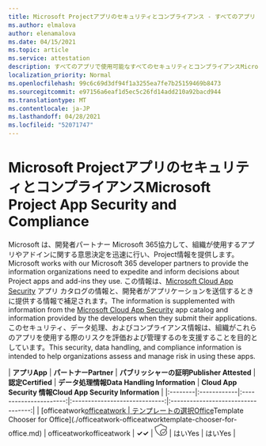 ```yaml
---
title: Microsoft Projectアプリのセキュリティとコンプライアンス - すべてのアプリ
ms.author: elmalova
author: elenamalova
ms.date: 04/15/2021
ms.topic: article
ms.service: attestation
description: すべてのアプリで使用可能なすべてのセキュリティとコンプライアンスMicrosoft Project情報。
localization_priority: Normal
ms.openlocfilehash: 99c6c69d3df94f1a3255ea7fe7b25159469b8473
ms.sourcegitcommit: e97156a6eaf1d5ec5c26fd14add210a92bacd944
ms.translationtype: MT
ms.contentlocale: ja-JP
ms.lasthandoff: 04/28/2021
ms.locfileid: "52071747"
---
```

# <a name="microsoft-project-app-security-and-compliance"></a><span data-ttu-id="5b3e2-103">Microsoft Projectアプリのセキュリティとコンプライアンス</span><span class="sxs-lookup"><span data-stu-id="5b3e2-103">Microsoft Project App Security and Compliance</span></span>

<span data-ttu-id="5b3e2-104">Microsoft は、開発者パートナー Microsoft 365協力して、組織が使用するアプリやアドインに関する意思決定を迅速に行い、Project情報を提供します。</span><span class="sxs-lookup"><span data-stu-id="5b3e2-104">Microsoft works with our Microsoft 365 developer partners to provide the information organizations need to expedite and inform decisions about Project apps and add-ins they use.</span></span> <span data-ttu-id="5b3e2-105">この情報は、[Microsoft Cloud App Security](https://www.microsoft.com/en-us/enterprise-mobility-security/cloud-app-security) アプリ カタログの情報と、開発者がアプリケーションを送信するときに提供する情報で補足されます。</span><span class="sxs-lookup"><span data-stu-id="5b3e2-105">The information is supplemented with information from the [Microsoft Cloud App Security](https://www.microsoft.com/en-us/enterprise-mobility-security/cloud-app-security) app catalog and information provided by the developers when they submit their applications.</span></span> <span data-ttu-id="5b3e2-106">このセキュリティ、データ処理、およびコンプライアンス情報は、組織がこれらのアプリを使用する際のリスクを評価および管理するのを支援することを目的としています。</span><span class="sxs-lookup"><span data-stu-id="5b3e2-106">This security, data handling, and compliance information is intended to help organizations assess and manage risk in using these apps.</span></span>

| <span data-ttu-id="5b3e2-107">**アプリ**</span><span class="sxs-lookup"><span data-stu-id="5b3e2-107">**App**</span></span> | <span data-ttu-id="5b3e2-108">**パートナー**</span><span class="sxs-lookup"><span data-stu-id="5b3e2-108">**Partner**</span></span> | <span data-ttu-id="5b3e2-109">**パブリッシャーの証明**</span><span class="sxs-lookup"><span data-stu-id="5b3e2-109">**Publisher Attested**</span></span> | <span data-ttu-id="5b3e2-110">**認定**</span><span class="sxs-lookup"><span data-stu-id="5b3e2-110">**Certified**</span></span> | <span data-ttu-id="5b3e2-111">**データ処理情報**</span><span class="sxs-lookup"><span data-stu-id="5b3e2-111">**Data Handling Information**</span></span> | <span data-ttu-id="5b3e2-112">**Cloud App Security 情報**</span><span class="sxs-lookup"><span data-stu-id="5b3e2-112">**Cloud App Security Information**</span></span> |
|:--------|:------------|:----------------------:|:-----------------------------:|:----------------------------------:|
| <span data-ttu-id="5b3e2-113">[officeatwork</span><span class="sxs-lookup"><span data-stu-id="5b3e2-113">[officeatwork</span></span> | <span data-ttu-id="5b3e2-114">テンプレートの選択Office](./officeatwork-officeatworktemplate-chooser-for-office.md)</span><span class="sxs-lookup"><span data-stu-id="5b3e2-114">Template Chooser for Office](./officeatwork-officeatworktemplate-chooser-for-office.md)</span></span> | <span data-ttu-id="5b3e2-115">officeatwork</span><span class="sxs-lookup"><span data-stu-id="5b3e2-115">officeatwork</span></span> | <span data-ttu-id="5b3e2-116">**✓**</span><span class="sxs-lookup"><span data-stu-id="5b3e2-116">**✓**</span></span> | <img alt="Certified application badge" src="../media/certified-badge.png" height="25" width="25" /> | <span data-ttu-id="5b3e2-117">はい</span><span class="sxs-lookup"><span data-stu-id="5b3e2-117">Yes</span></span> | <span data-ttu-id="5b3e2-118">はい</span><span class="sxs-lookup"><span data-stu-id="5b3e2-118">Yes</span></span> |
